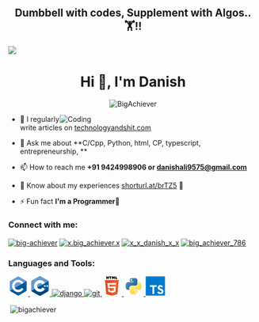 <h2 align="center">Dumbbell with codes, Supplement with Algos..🏋️!!</h2>

<img align ="center"  width="1000" src ="https://i.pinimg.com/originals/75/37/15/75371533a48898e54f01a9a43921b934.gif">
<h1 align="center">Hi 👋, I'm Danish</h1>
<p align="center"> <img src="https://komarev.com/ghpvc/?username=BigAchiever&label=Profile%20views&color=0e75b6&style=flat" alt="BigAchiever" /> </p>
<img align ="right" alt="Coding" width="400" src ="https://art.pixilart.com/56befb79971812c.gif">

- 📝 I regularly write articles on [technologyandshit.com](technologyandshit.com)

- 💬 Ask me about **C/Cpp, Python, html, CP, typescript, entrepreneurship, **

- 📫 How to reach me **+91 9424998906 or danishali9575@gmail.com**

- 📄 Know about my experiences [shorturl.at/brTZ5](https://shorturl.at/brTZ5) 📖

- ⚡ Fun fact **I'm a Programmer🙂**

<h3 align="left">Connect with me:</h3>
<p align="left">
<a href="https://linkedin.com/in/big-achiever" target="blank"><img align="center" src="https://raw.githubusercontent.com/rahuldkjain/github-profile-readme-generator/master/src/images/icons/Social/linked-in-alt.svg" alt="big-achiever" height="30" width="40" /></a>
<a href="https://instagram.com/x.big_achiever.x" target="blank"><img align="center" src="https://raw.githubusercontent.com/rahuldkjain/github-profile-readme-generator/master/src/images/icons/Social/instagram.svg" alt="x.big_achiever.x" height="30" width="40" /></a>
<a href="https://www.codechef.com/users/x_x_danish_x_x" target="blank"><img align="center" src="https://cdn.jsdelivr.net/npm/simple-icons@3.1.0/icons/codechef.svg" alt="x_x_danish_x_x" height="30" width="40" /></a>
<a href="https://www.leetcode.com/big_achiever_786" target="blank"><img align="center" src="https://raw.githubusercontent.com/rahuldkjain/github-profile-readme-generator/master/src/images/icons/Social/leet-code.svg" alt="big_achiever_786" height="30" width="40" /></a>
</p>

<h3 align="left">Languages and Tools:</h3>
<p align="left"> <a href="https://www.cprogramming.com/" target="_blank" rel="noreferrer"> <img src="https://raw.githubusercontent.com/devicons/devicon/master/icons/c/c-original.svg" alt="c" width="40" height="40"/> </a> <a href="https://www.w3schools.com/cpp/" target="_blank" rel="noreferrer"> <img src="https://raw.githubusercontent.com/devicons/devicon/master/icons/cplusplus/cplusplus-original.svg" alt="cplusplus" width="40" height="40"/> </a> <a href="https://www.djangoproject.com/" target="_blank" rel="noreferrer"> <img src="https://cdn.worldvectorlogo.com/logos/django.svg" alt="django" width="40" height="40"/> </a> <a href="https://git-scm.com/" target="_blank" rel="noreferrer"> <img src="https://www.vectorlogo.zone/logos/git-scm/git-scm-icon.svg" alt="git" width="40" height="40"/> </a> <a href="https://www.w3.org/html/" target="_blank" rel="noreferrer"> <img src="https://raw.githubusercontent.com/devicons/devicon/master/icons/html5/html5-original-wordmark.svg" alt="html5" width="40" height="40"/> </a> <a href="https://www.python.org" target="_blank" rel="noreferrer"> <img src="https://raw.githubusercontent.com/devicons/devicon/master/icons/python/python-original.svg" alt="python" width="40" height="40"/> </a> <a href="https://www.typescriptlang.org/" target="_blank" rel="noreferrer"> <img src="https://raw.githubusercontent.com/devicons/devicon/master/icons/typescript/typescript-original.svg" alt="typescript" width="40" height="40"/> </a> </p>


<p>&nbsp;<img align="center" src="https://github-readme-stats.vercel.app/api?username=bigachiever&show_icons=true&locale=en" alt="bigachiever" /></p>

